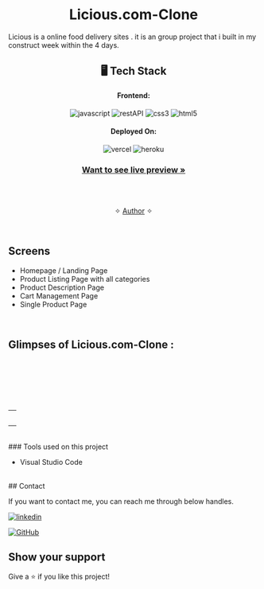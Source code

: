 
<h1 align="center">Licious.com-Clone</h1>

Licious is a online food delivery sites . it is an group project that i built in my construct week within the 4 days.

<h2 align="center">🖥️ Tech Stack</h2>

<h4 align="center">Frontend:</h4>

<p align="center">
  <img src="https://img.shields.io/badge/JavaScript-323330?style=for-the-badge&logo=javascript&logoColor=F7DF1E" alt="javascript" />
  <img src="https://img.shields.io/badge/Rest_API-02303A?style=for-the-badge&logo=react-router&logoColor=white" alt="restAPI" />
  <img src="https://img.shields.io/badge/CSS3-1572B6?style=for-the-badge&logo=css3&logoColor=white" alt="css3" />
  <img src="https://img.shields.io/badge/HTML5-E34F26?style=for-the-badge&logo=html5&logoColor=white" alt="html5" />
</p>

<h4 align="center">Deployed On:</h4>

<p align="center">
  <img src="https://img.shields.io/badge/Netlify-00C7B7?style=for-the-badge&logo=netlify&logoColor=white" alt="vercel" />
  <img src="https://img.shields.io/badge/vercel-430098?style=for-the-badge&logo=vercel&logoColor=white" alt="heroku" />
</p>

<h3 align="center"><a href="https://starlit-gumption-871ca8.netlify.app/"><strong>Want to see live preview »</strong></a></h3>
<br />

<p align="center">
  <br />&#10023;
  <a href="#Contact">Author</a> &#10023;
</p>

<br />

## Screens 
- Homepage / Landing Page
- Product Listing Page with all categories
- Product Description Page
- Cart Management Page
- Single Product Page


<br />


## Glimpses of Licious.com-Clone :
<table>
  <tr>
    <td><img src="https://https://i.ibb.co/9vNZ25x/l1.png"  alt="" /></td>
  </tr>
  <br/>
  <tr>
    <td><img src="https://i.ibb.co/cXH2g7Y/l2.png"  alt="" /></td>
  </tr>
  <br/>
  <tr>
    <td><img src="https://i.ibb.co/ftkM6Gs/l3.png"  alt="" /></td>
  </tr>
  <br/>
   <tr>
    <td><img src="https://i.ibb.co/1LpGcTc/l4.png"   alt="" /></td>
  </tr>
  <br/>
  <tr>
    <td><img src="https://i.ibb.co/mzFpVHq/l5.png"  alt="" /></td>
  </tr>
  <br/>

</table>

<br />
### Tools used on this project

- Visual Studio Code
<br />
## Contact

If you want to contact me, you can reach me through below handles. 
<br />

[![linkedin](https://img.shields.io/badge/Aditya_Anand-0077B5?style=for-the-badge&logo=linkedin&logoColor=white)](https://www.linkedin.com/in/aditya-anand-2b795a239/)

[![GitHub](https://img.shields.io/badge/Aditya_Anand-0077B5?style=for-the-badge&logo=Github&logoColor=white)](https://github.com/AdityaBr11/)

## Show your support

Give a ⭐️ if you like this project!


